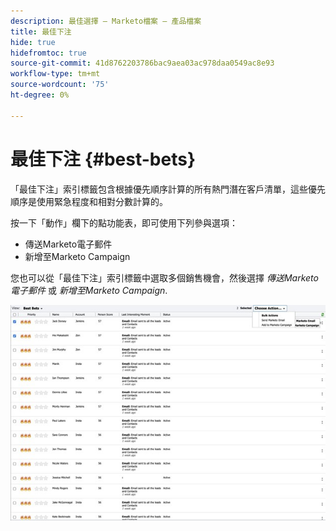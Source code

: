 ```yaml
---
description: 最佳選擇 — Marketo檔案 — 產品檔案
title: 最佳下注
hide: true
hidefromtoc: true
source-git-commit: 41d8762203786bac9aea03ac978daa0549ac8e93
workflow-type: tm+mt
source-wordcount: '75'
ht-degree: 0%

---
```


# 最佳下注 {#best-bets}

「最佳下注」索引標籤包含根據優先順序計算的所有熱門潛在客戶清單，這些優先順序是使用緊急程度和相對分數計算的。

按一下「動作」欄下的點功能表，即可使用下列參與選項：
* 傳送Marketo電子郵件
* 新增至Marketo Campaign

您也可以從「最佳下注」索引標籤中選取多個銷售機會，然後選擇 _傳送Marketo電子郵件_ 或 _新增至Marketo Campaign_.

![](assets/best-bets-1.png)
